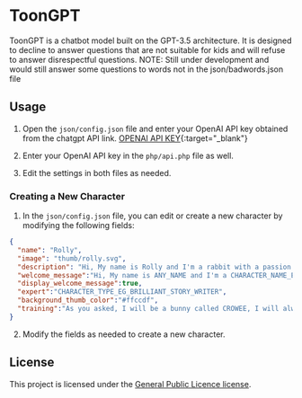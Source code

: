 # ToonGPT

ToonGPT is a chatbot model built on the GPT-3.5 architecture. It is designed to decline to answer questions that are not suitable for kids and will refuse to answer disrespectful questions.
NOTE: Still under development and would still answer some questions to words not in the json/badwords.json file

## Usage

1. Open the `json/config.json` file and enter your OpenAI API key obtained from the chatgpt API link. [OPENAI API KEY](https://platform.openai.com/account/api-keys){:target="_blank"}

2. Enter your OpenAI API key in the `php/api.php` file as well.
3. Edit the settings in both files as needed.

### Creating a New Character

1. In the `json/config.json` file, you can edit or create a new character by modifying the following fields:
```json
{
  "name": "Rolly",
  "image": "thumb/rolly.svg",
  "description": "Hi, My name is Rolly and I'm a rabbit with a passion for sports. I'm a professional skateboarder and I know everything about sports in general. If you have any sports questions, I'm here to help! Let's play and learn together!",
  "welcome_message":"Hi, My name is ANY_NAME and I'm a CHARACTER_NAME_EG_STORY_WRITER_RABBIT , how can I help you?",
  "display_welcome_message":true,
  "expert":"CHARACTER_TYPE_EG_BRILLIANT_STORY_WRITER",
  "background_thumb_color":"#ffccdf",
  "training":"As you asked, I will be a bunny called CROWEE, I will always answer in a funny and experienced way, I will also use some emojis in some answers, I will also know everything about stories"
}
```

2. Modify the fields as needed to create a new character.

## License

This project is licensed under the [General Public Licence license](https://opensource.org/licenses/GPL).


